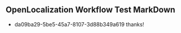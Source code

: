 ## OpenLocalization Workflow Test MarkDown
* da09ba29-5be5-45a7-8107-3d88b349a619 thanks!

<!--HONumber=Jul16_HO4-->


